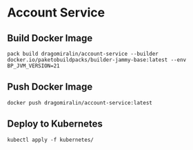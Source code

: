 # Account Service

## Build Docker Image
```shell
pack build dragomiralin/account-service --builder docker.io/paketobuildpacks/builder-jammy-base:latest --env BP_JVM_VERSION=21
```

## Push Docker Image
```shell
docker push dragomiralin/account-service:latest
```

## Deploy to Kubernetes
```shell
kubectl apply -f kubernetes/
```

